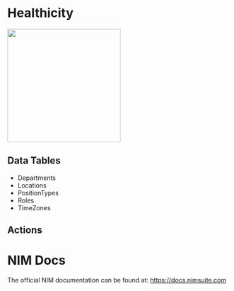 # Healthicity
<img src="https://github.com/Tools4ever-NIM/NIM-System-REST-Healthicity/assets/24281600/7679d0f5-515c-4406-977b-6726854416ec" width="256px" />

## Data Tables
- Departments
- Locations
- PositionTypes
- Roles
- TimeZones


## Actions


# NIM Docs
The official NIM documentation can be found at: https://docs.nimsuite.com

